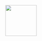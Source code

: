 <div id="header" align="center">
  <img src="https://media1.giphy.com/media/v1.Y2lkPTc5MGI3NjExbXJpcTJwcWl3b3hrdm1qdXkzcHFqNDJobDFvcXhuaW83dHRzeWFwdSZlcD12MV9pbnRlcm5hbF9naWZfYnlfaWQmY3Q9Zw/dJCrQbRNQqOSk/giphy.gif" width="100"/>
</div>
